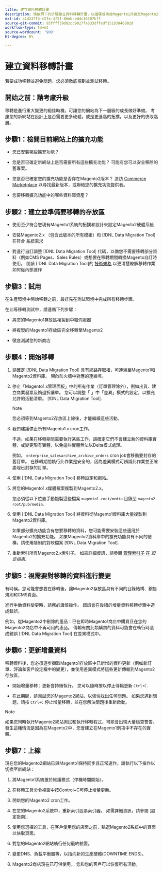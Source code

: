 ```yaml
---
title: 建立資料移轉計畫
description: 請依照下列步驟建立資料移轉計畫，以確保成功從Magento1升級至Magento2。
exl-id: a14237f3-c5fe-4f5f-86eb-ed4c39507bff
source-git-commit: 95ffff39d82cc9027fa633dffedf15193040802d
workflow-type: tm+mt
source-wordcount: '900'
ht-degree: 0%

---
```


# 建立資料移轉計畫

若要成功移轉並避免問題，您必須徹底規劃並測試移轉。

## 開始之前：請考慮升級

移轉是進行重大變更的絕佳時機，可讓您的網站為下一層級的成長做好準備。 考慮您的新網站在設計上是否需要更多硬體，或是更進階的拓撲，以及更好的快取階層。

## 步驟1：檢閱目前網站上的擴充功能

* 您已安裝哪些擴充功能？

* 您是否已確定新網站上是否需要所有這些擴充功能？ 可能有您可以安全移除的舊專案。

* 您是否已確定您的擴充功能是否存在Magento2版本？ 造訪 [Commerce Marketplace] 以尋找最新版本，或聯絡您的擴充功能提供者。

* 您要移轉擴充功能中的哪些資料庫資產？

## 步驟2：建立並準備要移轉的存放區

* 使用至少符合您現有Magento1系統的拓撲和設計來設定Magento2硬體系統

* 安裝Magento2.x （包含此版本的所有模組）和 [!DNL Data Migration Tool] 在符合 [系統需求](../../installation/system-requirements.md)

* 對進行自訂調整 [!DNL Data Migration Tool] 代碼，以備您不需要移轉部分資料（例如CMS Pages、Sales Rules）或想要在移轉期間轉換Magento自訂時使用。 閱讀 [!DNL Data Migration Tool]的 [技術規格](technical-specification.md) 以更清楚瞭解移轉作業如何從內部運作

## 步驟3：試用

在生產環境中開始移轉之前，最好先在測試環境中完成所有移轉步驟。

在此等移轉測試中，請遵循下列步驟：

* 將您的Magento1存放區複製到中繼伺服器

* 將複製的Magento1存放區完全移轉至Magento2

* 徹底測試您的新商店

## 步驟4：開始移轉

1. 請確定 [!DNL Data Migration Tool] 具有網路存取權，可連線至Magento1和Magento2資料庫。 開啟防火牆中對應的連線埠。

1. 停止「Magento1.x管理面板」中的所有作業（訂單管理除外），例如出貨、建立商業發票及銷退折讓單。 您可以調整「 」中「差異」模式的設定，以擴充允許的活動清單。 [!DNL Data Migration Tool].

   >[!NOTE]
   >
   >您必須等到Magento2存放區上線後，才能繼續這些活動。

1. 我們建議停止所有Magento1.x cron工作。

   不過，如果在移轉期間需要執行某些工作，請確定它們不會建立新的資料庫實體，或變更現有實體，以免這些實體無法以Delta模式處理。

   例如， `enterprise_salesarchive_archive_orders` cron job會移動要封存的舊訂單。 在移轉期間執行此作業是安全的，因為差異模式可辨識此作業並正確處理已封存的訂單。

1. 使用 [!DNL Data Migration Tool] 移轉設定和網站。

1. 將您的Magento1.x媒體檔案複製到Magento2.x。

   您必須從以下位置手動複製這些檔案 `magento1-root/media` 目錄至 `magento2-root/pub/media`.

1. 使用 [!DNL Data Migration Tool] 將資料從Magento1資料庫大量複製到Magento2資料庫。

   如果部分擴充功能含有您要移轉的資料，您可能需要安裝這些適用於Magento2的擴充功能。 如果Magento2資料庫中的擴充功能具有不同的結構，請使用隨附的對映檔案 [!DNL Data Migration Tool].

1. 重新索引所有Magento2.x索引子。 如需詳細資訊，請參閱 [管理索引子](../../configuration/cli/manage-indexers.md) 在 _設定指南_.

## 步驟5：視需要對移轉的資料進行變更

有時候，您可能會想要在移轉後，讓Magento2存放區具有不同的目錄結構、銷售規則和CMS頁面。

進行手動資料變更時，請務必謹慎操作。 錯誤會在後續的增量資料移轉步驟中造成錯誤。

例如，從Magento2中刪除的產品：已在即時Magento1商店中購買且在您的Magento2商店中不再可用的產品。 傳輸有關此類購買的資料可能會在執行時造成錯誤 [!DNL Data Migration Tool] 在差異模式中。

## 步驟6：更新增量資料

移轉資料後，您必須逐步擷取Magento1存放區中已新增的資料更新（例如新訂單、評論和客戶設定檔中的變更），並使用差異模式將這些更新傳輸到Magento2存放區。

* 開始增量移轉；更新會持續執行。 您可以隨時按以停止傳輸更新 `Ctrl+C`.

* 在此期間，請測試您的Magento2網站，以儘快找出任何問題。 如果您遇到問題，請按 `Ctrl+C` 停止增量移轉，並在您解決問題後重新啟動。

>[!NOTE]
>
>如果您同時執行Magento2網站測試和執行移轉程式，可能會出現大量檢查警告。 發生這種情況是因為在Magento2中，您會建立在Magento1例項中不存在的實體。

## 步驟7：上線

現在您的Magento2網站已與Magento1保持同步且正常運作，請執行以下操作以切換至新網站：

1. 將Magento1系統置於維護模式（停機時間開始）。

1. 在移轉工具命令視窗中按Control+C可停止增量更新。

1. 開始您的Magento2 cron工作。

1. 在您的Magento2系統中，重新索引股票索引器。 如需詳細資訊，請參閱 [設定指南].

1. 使用您選擇的工具，在客戶使用您的店面之前，點選Magento2系統中的頁面以快取頁面。

1. 對您的Magento2網站執行任何最終驗證。

1. 變更DNS、負載平衡器等，以指向新的生產硬體(DOWNTIME ENDS)。

1. Magento2商店現在已可供使用。 您和您的客戶可以恢復所有活動。

<!-- LINK ADDRESSES -->

[Commerce Marketplace]: https://marketplace.magento.com
